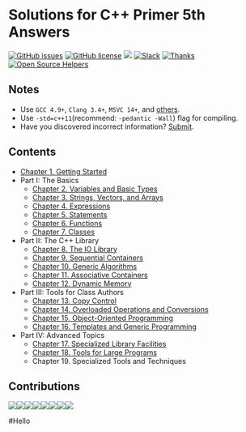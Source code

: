 # Solutions for C++ Primer 5th Answers

[![GitHub issues](https://img.shields.io/github/issues/pezy/CppPrimer.svg)](https://github.com/pezy/CppPrimer/issues)
[![GitHub license](https://img.shields.io/badge/license-CC0-blue.svg)](https://raw.githubusercontent.com/pezy/Cpp-Primer/master/LICENSE)
[![](https://img.shields.io/badge/%E4%B8%AD%E6%96%87-%E8%AE%A8%E8%AE%BA%E5%8C%BA-yellowgreen.svg)](https://github.com/ReadingLab/Discussion-for-Cpp)
[![Slack](https://img.shields.io/badge/Slack-join-brightgreen.svg)](https://join.slack.com/t/cppprimers/shared_invite/enQtMjg4NzQ4NjU4NzczLTZiNWMxOGM0MDRjNzNkMGJhNjYxZjQ3NGFmYmRhZWVlYTI4YTBhMTE3NDhlYzNlYTM3OTA3MzU2MjhhYTE2YWI)
[![Thanks](https://img.shields.io/badge/Say%20Thanks-!-1EAEDB.svg)](https://saythanks.io/to/pezy)
[![Open Source Helpers](https://www.codetriage.com/pezy/cppprimer/badges/users.svg)](https://www.codetriage.com/pezy/cppprimer)

## Notes

- Use `GCC 4.9+`, `Clang 3.4+`, `MSVC 14+`, and [others](http://en.cppreference.com/w/cpp/compiler_support).
- Use `-std=c++11`(recommend: `-pedantic -Wall`) flag for compiling.
- Have you discovered incorrect information? [Submit](https://github.com/pezy/CppPrimer/issues/new).

## Contents

- [Chapter 1. Getting Started](ch01/README.md)
- Part I: The Basics
  - [Chapter 2. Variables and Basic Types](ch02/README.md)
  - [Chapter 3. Strings, Vectors, and Arrays](ch03/README.md)
  - [Chapter 4. Expressions](ch04/README.md)
  - [Chapter 5. Statements](ch05/README.md)
  - [Chapter 6. Functions](ch06/README.md)
  - [Chapter 7. Classes](ch07/README.md)
- Part II: The C++ Library
  - [Chapter 8. The IO Library](ch08/README.md)
  - [Chapter 9. Sequential Containers](ch09/README.md)
  - [Chapter 10. Generic Algorithms](ch10/README.md)
  - [Chapter 11. Associative Containers](ch11/README.md)
  - [Chapter 12. Dynamic Memory](ch12/README.md)
- Part III: Tools for Class Authors
  - [Chapter 13. Copy Control](ch13/README.md)
  - [Chapter 14. Overloaded Operations and Conversions](ch14/README.md)
  - [Chapter 15. Object-Oriented Programming](ch15/README.md)
  - [Chapter 16. Templates and Generic Programming](ch16/README.md)
- Part IV:  Advanced Topics
  - [Chapter 17. Specialized Library Facilities](ch17/README.md)
  - [Chapter 18. Tools for Large Programs](ch18/README.md)
  - Chapter 19. Specialized Tools and Techniques

## Contributions

[![](https://sourcerer.io/fame/pezy/pezy/CppPrimer/images/0)](https://sourcerer.io/fame/pezy/pezy/CppPrimer/links/0)[![](https://sourcerer.io/fame/pezy/pezy/CppPrimer/images/1)](https://sourcerer.io/fame/pezy/pezy/CppPrimer/links/1)[![](https://sourcerer.io/fame/pezy/pezy/CppPrimer/images/2)](https://sourcerer.io/fame/pezy/pezy/CppPrimer/links/2)[![](https://sourcerer.io/fame/pezy/pezy/CppPrimer/images/3)](https://sourcerer.io/fame/pezy/pezy/CppPrimer/links/3)[![](https://sourcerer.io/fame/pezy/pezy/CppPrimer/images/4)](https://sourcerer.io/fame/pezy/pezy/CppPrimer/links/4)[![](https://sourcerer.io/fame/pezy/pezy/CppPrimer/images/5)](https://sourcerer.io/fame/pezy/pezy/CppPrimer/links/5)[![](https://sourcerer.io/fame/pezy/pezy/CppPrimer/images/6)](https://sourcerer.io/fame/pezy/pezy/CppPrimer/links/6)[![](https://sourcerer.io/fame/pezy/pezy/CppPrimer/images/7)](https://sourcerer.io/fame/pezy/pezy/CppPrimer/links/7)


#Hello
